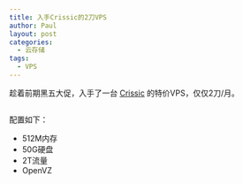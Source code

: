 ```yaml
---
title: 入手Crissic的2刀VPS
author: Paul
layout: post
categories:
  - 云存储
tags:
  - VPS
--- 
```



趁着前期黑五大促，入手了一台 [Crissic](https://my.crissic.net/cart.php) 的特价VPS，仅仅2刀/月。

<img style="display: block; margin-left: auto; margin-right: auto;" title="" src="http://img7.chztv.com/2013-1012/crissic.jpg" alt="" width="" height="" border="0" />

配置如下：

  * 512M内存
  * 50G硬盘
  * 2T流量
  * OpenVZ 
